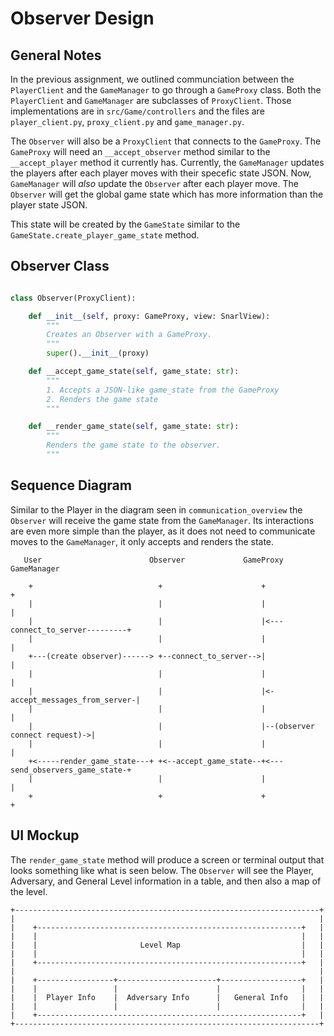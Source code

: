 # Observer Design

## General Notes

In the previous assignment, we outlined communciation between the `PlayerClient` and the `GameManager` to go through a `GameProxy` class. Both the `PlayerClient` and `GameManager` are subclasses of `ProxyClient`. Those implementations are in `src/Game/controllers` and the files are `player_client.py`, `proxy_client.py` and `game_manager.py`.

The `Observer` will also be a `ProxyClient` that connects to the `GameProxy`.
The `GameProxy` will need an `__accept_observer` method similar to the `__accept_player` method it currently has. Currently, the `GameManager` updates the players after each player moves with their specefic state JSON. Now, `GameManager` will _also_ update the `Observer` after each player move. The `Observer` will get the global game state which has more information than the player state JSON.

This state will be created by the `GameState` similar to the `GameState.create_player_game_state` method.

## Observer Class
```python

class Observer(ProxyClient):

    def __init__(self, proxy: GameProxy, view: SnarlView):
        """
        Creates an Observer with a GameProxy.
        """
        super().__init__(proxy)

    def __accept_game_state(self, game_state: str):
        """
        1. Accepts a JSON-like game_state from the GameProxy
        2. Renders the game state
        """

    def __render_game_state(self, game_state: str):
        """
        Renders the game state to the observer.
        """

```

## Sequence Diagram

Similar to the Player in the diagram seen in `communication_overview` the `Observer` will receive the game state from the `GameManager`. Its interactions are even more simple than the player, as it does not need to communicate moves to the `GameManager`, it only accepts and renders the state.

```
   User                        Observer             GameProxy                     GameManager

    +                            +                      +                              +
    |                            |                      |                              |
    |                            |                      |<---connect_to_server---------+
    |                            |                      |                              |
    +---(create observer)------> +--connect_to_server-->|                              |
    |                            |                      |                              |
    |                            |                      |<-accept_messages_from_server-|
    |                            |                      |                              |
    |                            |                      |--(observer connect request)->|
    |                            |                      |                              |
    +<-----render_game_state---+ +<--accept_game_state--+<---send_observers_game_state-+
    |                            |                      |                              |
    +                            +                      +                              +
```

## UI Mockup

The `render_game_state` method will produce a screen or terminal output that looks something like what is seen below.
The `Observer` will see the Player, Adversary, and General Level information in a table, and then also a map of the level.

```
+--------------------------------------------------------------------+
|                                                                    |
|    +-----------------------------------------------------------+   |
|    |                                                           |   |
|    |                       Level Map                           |   |
|    |                                                           |   |
|    +-----------------------------------------------------------+   |
|                                                                    |
|    +-----------------+----------------------+------------------+   |
|    |                 |                      |                  |   |
|    |  Player Info    |  Adversary Info      |   General Info   |   |
|    |                 |                      |                  |   |
|    +-----------------------------------------------------------+   |
+--------------------------------------------------------------------+
```